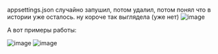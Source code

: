 appsettings.json случайно запушил, потом удалил, потом понял что в истории уже осталось.
ну короче так выглядела (уже нет)
![image](https://github.com/user-attachments/assets/0b056a1c-cb44-49a7-9bbb-9dd279f99684)

А вот примеры работы:

![image](https://github.com/user-attachments/assets/b96408ef-d35c-43f9-8059-e994857d79e5)
![image](https://github.com/user-attachments/assets/57f7da46-5041-4421-95ff-4e1ca8569f36)
